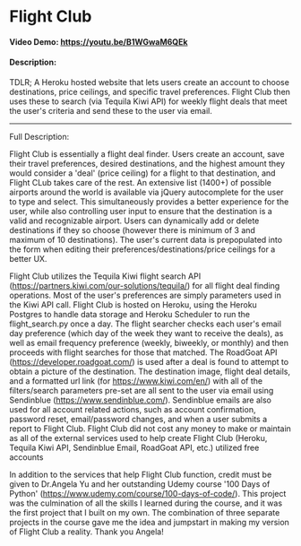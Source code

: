 # Flight Club
#### Video Demo:  https://youtu.be/B1WGwaM6QEk
#### Description:
TDLR; A Heroku hosted website that lets users create an account to choose destinations, 
price ceilings, and specific travel preferences. Flight Club then uses these to 
search (via Tequila Kiwi API) for weekly flight deals that meet the user's criteria and send these to the user via email.

---

Full Description:

Flight Club is essentially a flight deal finder. Users create an account, save their travel preferences, desired destinations, and the highest amount they would consider a 'deal' (price ceiling) for a flight to that destination, and Flight CLub takes care of the rest.
An extensive list (1400+) of possible airports around the world is available via jQuery autocomplete for the user to type and select. This simultaneously provides a better experience for the user, while also controlling user input to ensure that the destination is a valid and recognizable airport. 
Users can dynamically add or delete destinations if they so choose (however there is minimum of 3 and maximum of 10 destinations). The user's current data is prepopulated into the form when editing their preferences/destinations/price ceilings for a better UX.

Flight Club utilizes the Tequila Kiwi flight search API (https://partners.kiwi.com/our-solutions/tequila/) for all flight deal finding operations. Most of the user's preferences are simply parameters used in the Kiwi API call. Flight Club is hosted on Heroku, using the Heroku Postgres to handle data storage and Heroku Scheduler to run the flight_search.py once a day. 
The flight searcher checks each user's email day preference (which day of the week they want to receive the deals), as well as email frequency preference (weekly, biweekly, or monthly) and then proceeds with flight searches for those that matched. The RoadGoat API (https://developer.roadgoat.com/) is used after a deal is found to attempt to obtain a picture of the destination. 
The destination image, flight deal details, and a formatted url link (for https://www.kiwi.com/en/) with all of the filters/search parameters pre-set are all sent to the user via email using Sendinblue (https://www.sendinblue.com/). 
Sendinblue emails are also used for all account related actions, such as account confirmation, password reset, email/password changes, and when a user submits a report to Flight Club. Flight Club did not cost any money to make or maintain as all of the external services used to help create Flight Club (Heroku, Tequila Kiwi API, Sendinblue Email, RoadGoat API, etc.) utilized free accounts

In addition to the services that help Flight Club function, credit must be given to Dr.Angela Yu and her outstanding Udemy course '100 Days of Python' (https://www.udemy.com/course/100-days-of-code/). This project was the culmination of all the skills I learned during the course, and it was the first project that I built on my own. 
The combination of three separate projects in the course gave me the idea and jumpstart in making my version of Flight Club a reality. Thank you Angela! 



